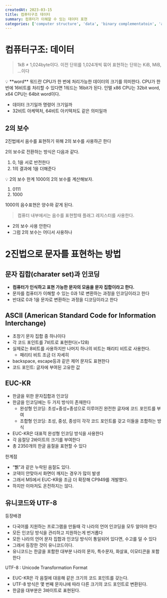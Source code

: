 ```yaml
---
createdAt: 2023-03-15
title: 컴퓨터구조 데이터
summary: 컴퓨터가 이해할 수 있는 데이터 표현
categories: ['computer structure', 'data', 'binary complementatoin', 'ascii', 'unicode', 'utf-8']
---
```

# 컴퓨터구조: 데이터

> 1kB ≠ 1,024byte이다.
이전 단위를 1,024개씩 묶어 표현하는 단위는 KiB, MiB, …이다
> 

<aside>
💡 **word**
워드란 CPU가 한 번에 처리가능한 데이터의 크기를 의미한다. CPU가 한 번에 16비트를 처리할 수 있다면 1워드는 16bit가 된다. 인텔 x86 CPU는 32bit word, x64 CPU는 64bit word이다.

- 데이터 크기일까 명령어 크기일까
- 32비트 아케텍처, 64비트 아키텍처도 같은 의미일까

</aside>

## 2의 보수

2진법에서 음수를 표현하기 위해 2의 보수를 사용하곤 한다

2의 보수로 전환하는 방식은 다음과 같다.

1. 0, 1을 서로 반전한다
2. 1의 결과에 1을 더해준다

<aside>
💡 2의 보수 한계
1000의 2의 보수를 계산해보자.

1. 0111
2. 1000

1000의 음수표현은 양수와 같게 된다.

</aside>

> 컴퓨터 내부에서는 음수를 표현할때 플래그 레지스터를 사용한다. 
- 2의 보수 사용 안한다
- 그럼 2의 보수는 어디서 사용하나
> 

# 2진법으로 문자를 표현하는 방법

## 문자 집합(charater set)과 인코딩

- **컴퓨터가 인식하고 표현 가능한 문자의 모음을 문자 집합이라고 한다.**
- 문자를 컴퓨터가 이해할 수 있는 0과 1로 변환하는 과정을 인코딩이라고 한다
- 반대로 0과 1을 문자로 변환하는 과정을 디코딩이라고 한다

## ASCII (American Standard Code for Information Interchange)

- 초창기 문자 집합 중 하나이다
- 각 코드 포인트를 7비트로 표현한다(=128)
- 실제로는 8비트를 사용하지만 나머지 하나의 비트는 패리티 비트로 사용한다.
    - 패리티 비트 조금 더 자세히
- backspace, escape등과 같은 제어 문자도 표현한다
- 코드 포인트: 글자에 부여된 고유한 값

## EUC-KR

- 한글을 위한 문자집합과 인코딩
- 한글을 인코딩에는 두 가지 방식이 존재한다
    - 완성형 인코딩: 초성+중성+종성으로 이루어진 완전한 글자에 코드 포인트를 부여
    - 조합형 인코딩: 초성, 중성, 종성이 각각 코드 포인트를 갖고 이들을 조합하는 방식
- EUC-KR은 대표적 완성형 인코딩 방식을 사용한다
- 각 음절당 2바이트의 크기를 부여한다
- 총 2350개의 한글 음절을 표현할 수 있다

한계점

- “쀍”과 같은 누락된 음절도 있다.
- 코덱이 안맞아서 화면이 깨지는 경우가 많이 발생
- 그래서 MS에서 EUC-KR을 조금 더 확장해 CP949를 개발했다.
- 하지만 이마저도 온전하지는 않다.

## 유니코드와 UTF-8

등장배경

- 다국어를 지원하는 프로그램을 만들때 각 나라의 언어 인코딩을 모두 알아야 한다
- 모든 인코딩 방식을 관리하고 지원하는게 번거롭다
- 모든 나라의 언어 문자 집합과 인코딩 방식이 통일되어 있다면, 수고를 덜 수 있다
- 그래서 등장한 것이 유니코드이다.
- 유니코드는 한글을 포함한 대부분 나라의 문자, 특수문자, 화살표, 이모티콘을 포함한다

UTF-8 : Unicode Transformation Format

- EUC-KR은 각 음절에 대응해 같은 크기의 코드 포인트를 갖는다.
- UTF-8 방식은 몇 번째 문자냐에 따라 다른 크기의 코드 포인트로 변환된다.
- 한글을 대부분은 3바이트로 표현된다.
